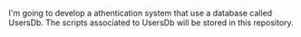 I'm going to develop a athentication system that use a database called UsersDb. The scripts associated to UsersDb will be stored in this repository.